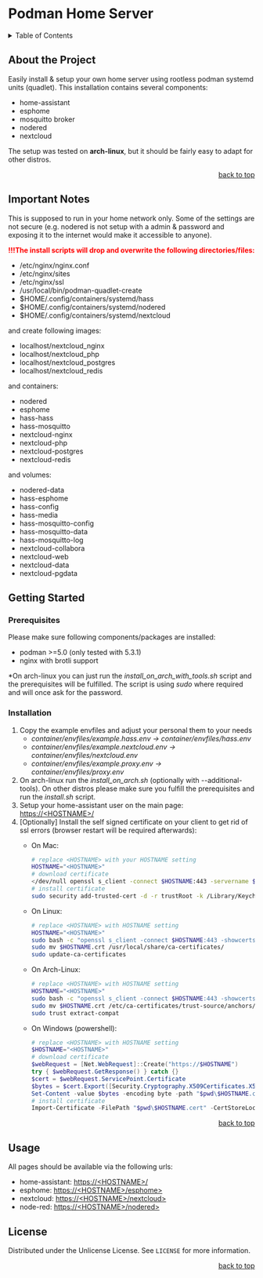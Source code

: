 <a id="readme-top"></a>

# Podman Home Server

<!-- TABLE OF CONTENTS -->
<details>
  <summary>Table of Contents</summary>
  <ol>
    <li>
      <a href="#about-the-project">About The Project</a>
    </li>
    <li>
      <a href="#getting-started">Getting Started</a>
      <ul>
        <li><a href="#prerequisites">Prerequisites</a></li>
        <li><a href="#installation">Installation</a></li>
      </ul>
    </li>
    <li><a href="#usage">Usage</a></li>
    <!-- <li><a href="#roadmap">Roadmap</a></li> -->
    <!-- <li><a href="#contributing">Contributing</a></li> -->
    <li><a href="#license">License</a></li>
    <!-- <li><a href="#contact">Contact</a></li> -->
    <!-- <li><a href="#acknowledgments">Acknowledgments</a></li> -->
  </ol>
</details>

<!-- ABOUT THE PROJECT -->
## About the Project

Easily install & setup your own home server using rootless podman systemd units (quadlet). This installation contains several components:

- home-assistant
- esphome
- mosquitto broker
- nodered
- nextcloud

The setup was tested on **arch-linux**, but it should be fairly easy to adapt for other distros.

<p align="right"><a href="#readme-top">back to top</a></p>

## Important Notes

This is supposed to run in your home network only. Some of the settings are not secure (e.g. nodered is not setup with a admin & password and exposing it to the internet would make it accessible to anyone).

<span style="color:red"><b>!!!The install scripts will drop and overwrite the following directories/files:</b></span>

- /etc/nginx/nginx.conf
- /etc/nginx/sites
- /etc/nginx/ssl
- /usr/local/bin/podman-quadlet-create
- $HOME/.config/containers/systemd/hass
- $HOME/.config/containers/systemd/nodered
- $HOME/.config/containers/systemd/nextcloud

and create following images:

- localhost/nextcloud_nginx
- localhost/nextcloud_php
- localhost/nextcloud_postgres
- localhost/nextcloud_redis

and containers:

- nodered
- esphome
- hass-hass
- hass-mosquitto
- nextcloud-nginx
- nextcloud-php
- nextcloud-postgres
- nextcloud-redis

and volumes:

- nodered-data
- hass-esphome
- hass-config
- hass-media
- hass-mosquitto-config
- hass-mosquitto-data
- hass-mosquitto-log
- nextcloud-collabora
- nextcloud-web
- nextcloud-data
- nextcloud-pgdata

<!-- GETTING STARTED -->
## Getting Started

### Prerequisites

Please make sure following components/packages are installed:

- podman >=5.0 (only tested with 5.3.1)
- nginx with brotli support

*On arch-linux you can just run the *install_on_arch_with_tools.sh* script and the prerequisites will be fulfilled. The script is using *sudo* where required and will once ask for the password.

### Installation

1. Copy the example envfiles and adjust your personal them to your needs  
   - *container/envfiles/example.hass.env -> container/envfiles/hass.env*
   - *container/envfiles/example.nextcloud.env -> container/envfiles/nextcloud.env*
   - *container/envfiles/example.proxy.env -> container/envfiles/proxy.env*
1. On arch-linux run the *install_on_arch.sh* (optionally with --additional-tools).
   On other distros please make sure you fulfill the prerequisites and run the *install.sh* script.
1. Setup your home-assistant user on the main page: [https://\<HOSTNAME\>/](https://\<HOSTNAME\>/)
1. \[Optionally\] Install the self signed certificate on your client to get rid of ssl errors (browser restart will be required afterwards):
    - On Mac:

      ```bash
      # replace <HOSTNAME> with your HOSTNAME setting
      HOSTNAME="<HOSTNAME>"
      # download certificate
      </dev/null openssl s_client -connect $HOSTNAME:443 -servername $HOSTNAME | openssl x509 > /tmp/$HOSTNAME.cert
      # install certificate
      sudo security add-trusted-cert -d -r trustRoot -k /Library/Keychains/System.keychain /tmp/$HOSTNAME.cert
      ```

    - On Linux:

      ```bash
      # replace <HOSTNAME> with HOSTNAME setting
      HOSTNAME="<HOSTNAME>"
      sudo bash -c "openssl s_client -connect $HOSTNAME:443 -showcerts </dev/null 2>/dev/null | openssl x509 -outform PEM > $HOSTNAME.crt"
      sudo mv $HOSTNAME.crt /usr/local/share/ca-certificates/
      sudo update-ca-certificates
      ```

    - On Arch-Linux:

      ```bash
      # replace <HOSTNAME> with HOSTNAME setting
      HOSTNAME="<HOSTNAME>"
      sudo bash -c "openssl s_client -connect $HOSTNAME:443 -showcerts </dev/null 2>/dev/null | openssl x509 -outform PEM > $HOSTNAME.crt"
      sudo mv $HOSTNAME.crt /etc/ca-certificates/trust-source/anchors/
      sudo trust extract-compat
      ```

    - On Windows (powershell):

      ```powershell
      # replace <HOSTNAME> with HOSTNAME setting
      $HOSTNAME="<HOSTNAME>"
      # download certificate
      $webRequest = [Net.WebRequest]::Create("https://$HOSTNAME")
      try { $webRequest.GetResponse() } catch {}
      $cert = $webRequest.ServicePoint.Certificate
      $bytes = $cert.Export([Security.Cryptography.X509Certificates.X509ContentType]::Cert)
      Set-Content -value $bytes -encoding byte -path "$pwd\$HOSTNAME.cert"
      # install certificate
      Import-Certificate -FilePath "$pwd\$HOSTNAME.cert" -CertStoreLocation Cert:\LocalMachine\Root
      ```

<p align="right"><a href="#readme-top">back to top</a></p>

<!-- USAGE -->
## Usage

All pages should be available via the following urls:

- home-assistant: [https://\<HOSTNAME\>/](https://\<HOSTNAME\>/)
- esphome:        [https://\<HOSTNAME\>/esphome>](https://\<HOSTNAME\>/esphome>)
- nextcloud:      [https://\<HOSTNAME\>/nextcloud>](https://\<HOSTNAME\>/nextcloud>)
- node-red:       [https://\<HOSTNAME\>/nodered>](https://\<HOSTNAME\>/nodered>)

<!-- CONTRIBUTING -->
<!-- ## Contributing

Contributions are what make the open source community such an amazing place to learn, inspire, and create. Any contributions you make are **greatly appreciated**.

If you have a suggestion that would make this better, please fork the repo and create a pull request. You can also simply open an issue with the tag "enhancement".
Don't forget to give the project a star! Thanks again!

1. Fork the Project
2. Create your Feature Branch (`git checkout -b feature/AmazingFeature`)
3. Commit your Changes (`git commit -m 'Add some AmazingFeature'`)
4. Push to the Branch (`git push origin feature/AmazingFeature`)
5. Open a Pull Request

### Top contributors:

<a href="https://github.com/othneildrew/Best-README-Template/graphs/contributors">
  <img src="https://contrib.rocks/image?repo=othneildrew/Best-README-Template" alt="contrib.rocks image" />
</a>

<p align="right"><a href="#readme-top">back to top</a></p> -->

<!-- LICENSE -->
## License

Distributed under the Unlicense License. See `LICENSE` for more information.

<p align="right"><a href="#readme-top">back to top</a></p>

<!-- CONTACT -->
<!-- ## Contact

Your Name - [@your_twitter](https://twitter.com/your_username) - email@example.com

Project Link: [https://github.com/your_username/repo_name](https://github.com/your_username/repo_name)

<p align="right"><a href="#readme-top">back to top</a></p> -->

<!-- ACKNOWLEDGMENTS -->
<!-- ## Acknowledgments

Use this space to list resources you find helpful and would like to give credit to. I've included a few of my favorites to kick things off! 

<p align="right"><a href="#readme-top">back to top</a></p>-->
